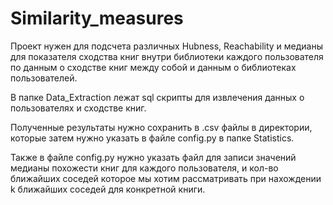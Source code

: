 # Similarity_measures

Проект нужен для подсчета различных Hubness, Reachability и медианы для показателя сходства книг внутри библиотеки каждого пользователя по данным о сходстве книг между собой и данным о библиотеках пользователей.  
  
В папке Data_Extraction лежат sql скрипты для извлечения данных о пользователях и сходстве книг.  
  
Полученные результаты нужно сохранить в .csv файлы в директории, которые затем нужно указать в файле config.py в папке Statistics.  
  
Также в файле config.py нужно указать файл для записи значений медианы похожести книг для каждого пользователя, и кол-во ближайших соседей которое мы хотим рассматривать при нахождении k ближайших соседей для конкретной книги.  
  
